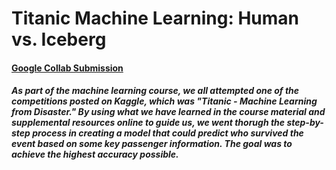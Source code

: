 # Titanic Machine Learning: Human vs. Iceberg

#### [Google Collab Submission](https://github.com/MarkMinia/Project6/blob/main/KAGGLE_TITANIC.ipynb)

##### As part of the machine learning course, we all attempted one of the competitions posted on Kaggle, which was "Titanic - Machine Learning from Disaster." By using what we have learned in the course material and supplemental resources online to guide us, we went thorugh the step-by-step process in creating a model that could predict who survived the event based on some key passenger information. The goal was to achieve the highest accuracy possible. 
